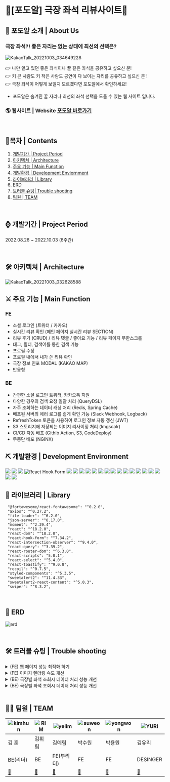 
# 🍇[포도알] 극장 좌석 리뷰사이트🍇


## 🎉 포도알 소개 | About Us

### 극장 좌석?! 좋은 자리는 없는 상태에 최선의 선택은?
![KakaoTalk_20221003_034649228](https://user-images.githubusercontent.com/109055420/193470896-90e12165-8d97-4437-becd-624c4b39415a.png)

👉 나만 알고 있던 좋은 좌석이나 꿀 같은 좌석을 공유하고 싶으신 분! </br>
👉 키 큰 사람도 키 작은 사람도 공연이 다 보이는 자리를 공유하고 싶으신 분 !</br>
👉 극장 좌석이 어떻게 보일지 모르겠다면 포도알에서 확인하세요! </br>

- 포도알은 숨겨진 꿀 자리나 최선의 좌석 선택을 도울 수 있는 웹 사이트 입니다.

### 🌎 웹사이트 | Website  [포도알 바로가기](https://podoal.net)


<br>

## 🔭목차 | Contents
1. [개발기간 | Project Period](#-개발기간--project-period)
2. [아키텍쳐 | Architecture](#-아키텍쳐--architecture)
3. [주요 기능 | Main Function](#-주요-기능--Main-Function)
4. [개발환경 | Development Enviornment](#-개발환경--development-environment)
5. [라이브러리 | Library](#-라이브러리--library)
6. [ERD](#-erd)
7. [트러블 슈팅| Trouble shooting](#-트러블-슈팅--trouble-shooting)
8. [ 팀원 | TEAM](#-팀원--team)

<br>



## ⌚ 개발기간 | Project Period
2022.08.26 ~ 2022.10.03 (6주간)

<br>

## 🛠 아키텍쳐 | Architecture
![KakaoTalk_20221003_032628588](https://cdn.discordapp.com/attachments/457223932244656128/1026435122318290994/Architecture.png)


## ⚔ 주요 기능 | Main Function
### FE
- 소셜 로그인 (트위터 / 카카오)
- 실시간 리뷰 확인 (메인 페이지 실시간 리뷰 SECTION)
- 리뷰 후기 (CRUD) / 리뷰 댓글 / 좋아요 기능 / 리뷰 페이지 무한스크롤
- 태그, 필터, 검색어를 통한 검색 기능
- 프로필 수정
- 프로필 내에서 내가 쓴 리뷰 확인
- 극장 정보 인포 MODAL (KAKAO MAP)
- 반응형

### BE
- 간편한 소셜 로그인 트위터, 카카오톡 지원
- 다양한 경우의 검색 요청 일괄 처리 (QueryDSL)
- 자주 조회하는 데이터 캐싱 처리 (Redis, Spring Cache)
- 배포된 서버의 에러 로그를 쉽게 확인 가능 (Slack Webhook, Logback)
- RefreshToken 토큰을 사용하여 로그인 정보 자동 갱신 (JWT)
- S3 스토리지에 저장되는 이미지 리사이징 처리 (Imgscalr)
- CI/CD 자동 배포 (Githib Action, S3, CodeDeploy)
- 무중단 배포 (NGINX)


## ⛏ 개발환경 | Development Environment

<img  src="https://img.shields.io/badge/react-61DAFB?style=for-the-badge&logo=react&logoColor=black"> <img  src="https://img.shields.io/badge/react query-FF4154?style=for-the-badge&logo=reactquery&logoColor=black">
<img  src="https://img.shields.io/badge/Recoil-0088CC?style=for-the-badge&logo=recoil&logoColor=white">
![React Hook Form](https://img.shields.io/badge/React%20Hook%20Form-%23EC5990.svg?style=for-the-badge&logo=reacthookform&logoColor=white)
<img  src="https://img.shields.io/badge/Axios-5A29E4?style=for-the-badge&logo=axios&logoColor=white">
<img  src="https://img.shields.io/badge/styled-components-DB7093?style=for-the-badge&logo=styled-components&logoColor=white">
<img  src="https://img.shields.io/badge/React Router-CA4245?style=for-the-badge&logo=React Router&logoColor=white">
<img  src="https://img.shields.io/badge/JavaScript-F7DF1E?style=for-the-badge&logo=JavaScript&logoColor=black">
<img  src="https://img.shields.io/badge/Amazon S3-569A31?style=for-the-badge&logo=Amazon S3&logoColor=white">
<img  src="https://img.shields.io/badge/aws Cloundfront-EF2D5E?style=for-the-badge&logo=&logoColor=white">
<img  src="https://img.shields.io/badge/Spring-6DB33F?style=for-the-badge&logo=Spring&logoColor=white">
<img  src="https://img.shields.io/badge/Spring Boot-6DB33F?style=for-the-badge&logo=Spring Boot&logoColor=white">
<img  src="https://img.shields.io/badge/Docker-2496ED?style=for-the-badge&logo=Docker&logoColor=white">
<img  src="https://img.shields.io/badge/Redis-DC382D?style=for-the-badge&logo=Redis&logoColor=white">
<img  src="https://img.shields.io/badge/Spring Data JPA-6DB33F?style=for-the-badge&logo=S&logoColor=white">
<img  src="https://img.shields.io/badge/Query DSL-4695EB?style=for-the-badge&logo=&logoColor=white">
<img  src="https://img.shields.io/badge/MySQL-4479A1?style=for-the-badge&logo=MySQL&logoColor=white">
<img  src="https://img.shields.io/badge/Amazon RDS-527FFF?style=for-the-badge&logo=Amazon RDS&logoColor=white">
<img  src="https://img.shields.io/badge/Amazon EC2-FF9900?style=for-the-badge&logo=Amazon EC2&logoColor=white">
<img  src="https://img.shields.io/badge/GitHub Actions-2088FF?style=for-the-badge&logo=GitHub Actions&logoColor=white">
<img  src="https://img.shields.io/badge/Slack Webhook-4A154B?style=for-the-badge&logo=&logoColor=white">


## 🎨 라이브러리 | Library

     "@fortawesome/react-fontawesome": "^0.2.0",
     "axios": "^0.27.2",
     "file-loader": "^6.2.0",
     "json-server": "^0.17.0",
     "moment": "^2.29.4",
     "react": "^18.2.0",
     "react-dom": "^18.2.0",
     "react-hook-form": "^7.34.2",
     "react-intersection-observer": "^9.4.0",
     "react-query": "^3.39.2",
     "react-router-dom": "^6.3.0",
     "react-scripts": "5.0.1",
     "react-select": "^5.4.0",
     "react-toastify": "^9.0.8",
     "recoil": "^0.7.5",
     "styled-components": "^5.3.5",
     "sweetalert2": "^11.4.33",
     "sweetalert2-react-content": "^5.0.3",
     "swiper": "^8.3.2",
     

    

<br>

## 🔑 ERD 

![erd](https://cdn.discordapp.com/attachments/457223932244656128/1026447296243695697/unknown.png)


<br>


## 🛠 트러블 슈팅 | Trouble shooting



<details>
<summary>(FE) 웹 페이지 성능 최적화 하기</summary>
<div markdown="1">
<span style="color:Red"> 트러블 이슈</span>

![Untitled](https://user-images.githubusercontent.com/108280991/193574430-9f179b4f-1fe9-48d2-9459-6609e7669820.png)

lighthouse를 이용한 성능 측정 결과 성능 및 접근성, 권장사항의 점수가 만족스럽게 나오지 않아 해당 사항들을 정리하고, 개선하기로 결정.

<span style="color:Red"> 트러블 슈팅</span>

이미지 렌더링 시간을 줄이기 위해  

- 차세대 형식을 사용해 이미지를 제공 jpg, png > webp로 변경
- 동적 이미지 캐싱처리 진행. s3, cloudfront 에서 캐싱 정책 변경

<br>

메인페이지 렌더링을 차단시키고 리소스를 먼저 렌더링 하려는걸 방지.  
(리소스 링크에 async를 넣어 같이 로딩 시키도록함.)

<br>

웹폰트가 로딩되기 전까지 텍스트가 표시되지 않도록 최적화를 진행함.  
(font-display : swap;)

<br>

`lighthouse 결과`  

![Untitled (1)](https://user-images.githubusercontent.com/108280991/193575940-42df99e7-2714-4249-90dd-3595916b5a01.png)


</div>
</details>

<details>
<summary>(FE) 이미지 렌더링 속도 개선</summary>
<div markdown="2">
<span style="color:Red">트러블 이슈</span> 
<br> 
사용자가 뮤지컬 좌석 리뷰를 확인하기 위해 여러 서로다른 여러가지 뮤지컬을 조회하고 다시 같은 뮤지컬을 조회할 때마다 렌더링이 계속 일어난다면 사용자 피로도가 올라가 이탈률이 높아질 것으로 예상 

![Untitled (2)](https://user-images.githubusercontent.com/108280991/193578901-b6078872-a15c-4586-9fbd-b66cc1833b1c.png)


<span style="color:Red">트러블 슈팅</span>  
리액트 쿼리의 캐싱 기능을 사용해 바로 사용자에게 렌더링 된 화면을 출력

![Untitled (3)](https://user-images.githubusercontent.com/108280991/193579112-108b09f8-cc5c-4315-a885-5c299b70ba85.png)


</div>
</details>


<details>
<summary>(BE) 극장별 좌석 조회시 데이터 처리 성능 개선</summary>
<div markdown="3">
<span style="color:Red">문제상황</span>  

- 극장별 좌석 정보를 다음과 같은 형태로 테이블에 저장하였습니다.

| 좌석아이디 | 층 | 구역 | 열 | 좌석번호 | 극장아이디 |
|--|--|--|--|--|--|
| 1 | FIRST | A | 1 | 8 | 1 |
| 2 | FIRST |A| 1 | 9 | 1 |

- 극장의 좌석 정보 데이터를 json 형태로 가공하는 과정에서 여러번의 쿼리 호출이 필요했고 서버 응답에 많은 시간이 소요되었습니다.

<span style="color:Red">의견조율</span> 

1. mongoDB 같은 NoSQL 데이터베이스를 사용하여 좌석 정보를 json 형식으로 저장하기
2. 캐시를 적용하여 데이터베이스 호출 횟수를 줄이기

- 극장별 좌석 정보는 변경이 극도로 적고 조회가 많은 데이터 특성을 가지고 있음
- 캐시를 적용하기로 결정

<span style="color:Red">결과</span>  
- JMeter를 활용한 테스트 결과 약 90%의 응답시간 감소를 확인할 수 있었습니다.  

| 라벨 | 표본수 | 평균(ms) | 최소값 | 최대값 | 표준편차 | 오류 |
|--|--|--|--|--|--|--|
| cache | 5000 | 341 | 5 | 725 | 156.5247 | 0 |
| noCache | 5000 | 3284 | 43 | 12071 | 1014.649 | 0 |

<br> 
</div>
</details>



<details>
<summary>(BE) 극장별 좌석 조회시 데이터 처리 성능 개선</summary>
<div markdown="4">
<span style="color:Red">문제상황</span>  

- JWT 토큰을 포함하는 모든 요청은 필터에서 해당 토큰을 검증하는 과정을 거칩니다.
- MemberRepository를 통해 Member 객체를 찾아와서 UserDetails를 구성하였는데

```Java
@Getter
@NoArgsConstructor
@AllArgsConstructor
public class UserDetailsImpl implements UserDetails {
    private Member member;
		...
}
@Service
@RequiredArgsConstructor
public class UserDetailsServiceImpl implements UserDetailsService {
    private final MemberRepository memberRepository;
    @Override
    public UserDetails loadUserByUsername(String subject) throws UsernameNotFoundException {
        Member member = memberRepository.findById(Long.parseLong(subject))
                .orElseThrow(() -> new UsernameNotFoundException("등록되지않은 사용자입니다."));
        return new UserDetailsImpl(member);
    }
}
```

- 사용자 권한이 필요 없는 요청에도 토큰이 포함되어있다면 UserDetails를 생성하는 과정에서 데이터베이스를 조회하여 응답시간이 길어지는 것을 확인하였습니다.

<span style="color:Red">수정방향</span>

1. JWT Token은 서버에서 SecretKey를 사용하여 인증한 것
2. Token에 담긴 아이디는 토큰이 유효하다면 정확한 것

- UserDetaileService를 삭제하고, UserDetailsImpl에 Member 객체 대신 Id를 추가하고

- JwtTokenProvider에서 인증정보를 조회할 때, JWT 토큰의 Sub 필드에 저장해둔 id값으로 UserDetails를 생성하였습니다.


```Java
@Getter
@NoArgsConstructor
@AllArgsConstructor
public class UserDetailsImpl implements UserDetails {
    private Long memberId;
		...
}
@Component
@Slf4j
@RequiredArgsConstructor
public class JwtTokenProvider {
		...
		public Authentication getAuthentication(String jwtToken) {
			  Claims claims = getClaims(jwtToken);
			  UserDetailsImpl userDetails = new UserDetailsImpl(Long.parseLong(laims.getSubject()));
			  return new UsernamePasswordAuthenticationToken(userDetails, "", userDetails.getAuthorities());
		}
		...
}
```

- 각각의 엔티티들과 Member 객체가 맺은 연관관계는 제거한 후에 Auditing 속성에 @CreatedBy @LastModifiedBy 어노테이션을 추가하였습니다.

```Java
@Getter
@MappedSuperclass
@EntityListeners(AuditingEntityListener.class)
public abstract class BaseEntity {
		...
    @CreatedBy // 생성자
    private Long createdBy;
    @LastModifiedBy //수정자
    private Long modifiedBy;
}
@RequiredArgsConstructor
@Component
public class LoginUserAuditorAware implements AuditorAware<Long> {
    @Override
    public Optional<Long> getCurrentAuditor() {
        Authentication authentication = SecurityContextHolder.getContext().getAuthentication();
        if (null == authentication || !authentication.isAuthenticated() || authentication.getPrincipal().equals("anonymousUser")) {
            return Optional.empty();
        }
        UserDetailsImpl userDetails = (UserDetailsImpl) authentication.getPrincipal();
        return Optional.ofNullable(userDetails.getMemberId());
    }
}
```

<span style="color:Red">결과</span>

- JMeter를 활용한 테스트 결과 약 80%의 응답시간 감소를 확인할 수 있었습니다.


| 라벨 | 표본수 | 평균(ms) | 최소값 | 최대값 | 표준편차 | 오류 |
|--|--|--|--|--|--|--|
| 멤버 객체 사용 | 5000 | 939 | 34 | 1893 | 199.3258 | 0 |
| Token id값 사용 | 5000 | 125 | 7 | 382 | 53.45967 | 0 |


</div>
</details>

<br>

## 🤸🏻‍ 팀원 | TEAM

|  ![kimhun](https://cdn.discordapp.com/attachments/457223932244656128/1026470579328520222/Untitled-3_0001_Layer-5.png) | ![RIM](https://cdn.discordapp.com/attachments/457223932244656128/1026470580913971200/Untitled-3_0000_Layer-4.png)  | ![yelim](https://cdn.discordapp.com/attachments/457223932244656128/1026470579764736050/Untitled-3_0002_Layer-6.png) | ![suweon](https://cdn.discordapp.com/attachments/457223932244656128/1026470580138016839/Untitled-3_0003_Layer-7.png) | ![yongwon](https://cdn.discordapp.com/attachments/457223932244656128/1026470580473577483/Untitled-3_0004_Layer-3.png) |![YURI](https://cdn.discordapp.com/attachments/457223932244656128/1026476377265930301/Untitled-3_0000_Layer-5.png) |
|--|--|--|--|--|--|
|  김 훈| 김휘림  | 김예림  | 박수원 | 박용원 | 김유리 |
| BE(리더) | BE | FE(부리더) | FE | FE | DESINGER |
| [🔗](https://github.com/hunkim00) | [🔗](https://github.com/kimilm)| [🔗](https://github.com/97yelim) | [🔗](https://github.com/kksltv123) | [🔗](https://github.com/ParkYongWon) |[🔗](http://yurikim.net) |


